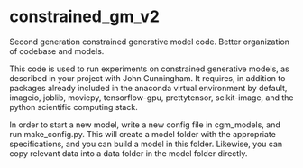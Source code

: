# constrained_gm_v2
Second generation constrained generative model code. Better organization of codebase and models.

This code is used to run experiments on constrained generative models, as described in your project with John Cunningham. It requires, in addition
to packages already included in the anaconda virtual environment by default, imageio, joblib, moviepy, tensorflow-gpu, prettytensor, scikit-image, and the 
python scientific computing stack. 

In order to start a new model, write a new config file in cgm_models, and run make_config.py. This will create a model folder with the appropriate
specifications, and you can build a model in this folder. Likewise, you can copy relevant data into a data folder in the model folder directly.
